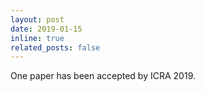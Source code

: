 ```yaml
---
layout: post
date: 2019-01-15
inline: true
related_posts: false
---
```


One paper has been accepted by ICRA 2019.

